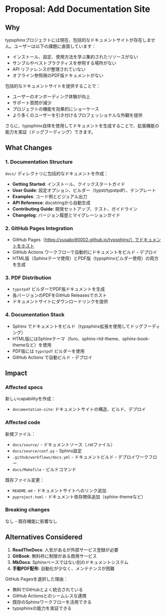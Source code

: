 # Proposal: Add Documentation Site

## Why

typsphinxプロジェクトには現在、包括的なドキュメントサイトが存在しません。ユーザーは以下の課題に直面しています：

- インストール、設定、使用方法を学ぶ集約されたリソースがない
- サンプルやベストプラクティスを参照する場所がない
- API リファレンスが整理されていない
- オフライン参照用のPDF版ドキュメントがない

包括的なドキュメントサイトを提供することで：

- ユーザーのオンボーディング体験が向上
- サポート質問が減少
- プロジェクトの機能を効果的にショーケース
- より多くのユーザーを引き付けるプロフェッショナルな外観を提供

さらに、typsphinx自体を使用してドキュメントを生成することで、拡張機能の能力を実証（ドッグフーディング）できます。

## What Changes

### 1. Documentation Structure

`docs/` ディレクトリに包括的なドキュメントを作成：

- **Getting Started**: インストール、クイックスタートガイド
- **User Guide**: 設定オプション、ビルダー（typst/typstpdf）、テンプレート
- **Examples**: コード例とビジュアル出力
- **API Reference**: docstringから自動生成
- **Contributing Guide**: 開発セットアップ、テスト、ガイドライン
- **Changelog**: バージョン履歴とマイグレーションガイド

### 2. GitHub Pages Integration

- GitHub Pages（https://yusabo90002.github.io/typsphinx/）でドキュメントをホスト
- GitHub Actions ワークフローで自動的にドキュメントをビルド・デプロイ
- HTML版（Sphinxテーマ使用）とPDF版（typsphinxビルダー使用）の両方を生成

### 3. PDF Distribution

- `typstpdf` ビルダーでPDF版ドキュメントを生成
- 各バージョンのPDFをGitHub Releasesでホスト
- ドキュメントサイトにダウンロードリンクを提供

### 4. Documentation Stack

- Sphinx でドキュメントをビルド（typsphinx拡張を使用してドッグフーディング）
- HTML版にはSphinxテーマ（furo、sphinx-rtd-theme、sphinx-book-themeなど）を使用
- PDF版には `typstpdf` ビルダーを使用
- GitHub Actions で自動ビルド・デプロイ

## Impact

### Affected specs

新しいcapabilityを作成：
- `documentation-site`: ドキュメントサイトの構造、ビルド、デプロイ

### Affected code

新規ファイル：
- `docs/source/` - ドキュメントソース（.rstファイル）
- `docs/source/conf.py` - Sphinx設定
- `.github/workflows/docs.yml` - ドキュメントビルド・デプロイワークフロー
- `docs/Makefile` - ビルドコマンド

既存ファイル変更：
- `README.md` - ドキュメントサイトへのリンク追加
- `pyproject.toml` - ドキュメント依存関係追加（sphinx-themeなど）

### Breaking changes

なし - 既存機能に影響なし

## Alternatives Considered

1. **ReadTheDocs**: 人気があるが外部サービス登録が必要
2. **GitBook**: 無料枠に制限がある商用サービス
3. **MkDocs**: Sphinxベースではない別のドキュメントシステム
4. **手動PDF配布**: 自動化が少なく、メンテナンスが困難

GitHub Pagesを選択した理由：
- 無料でGitHubとよく統合されている
- GitHub Actionsとのシームレスな連携
- 既存のSphinxワークフローを活用できる
- typsphinxの能力を実証できる
